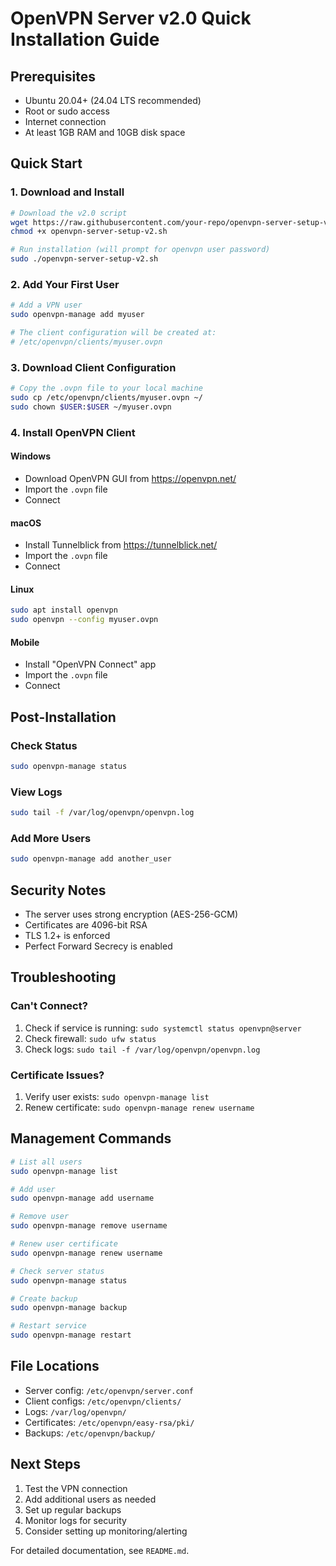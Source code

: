 # OpenVPN Server v2.0 Quick Installation Guide

## Prerequisites

- Ubuntu 20.04+ (24.04 LTS recommended)
- Root or sudo access
- Internet connection
- At least 1GB RAM and 10GB disk space

## Quick Start

### 1. Download and Install

```bash
# Download the v2.0 script
wget https://raw.githubusercontent.com/your-repo/openvpn-server-setup-v2.sh
chmod +x openvpn-server-setup-v2.sh

# Run installation (will prompt for openvpn user password)
sudo ./openvpn-server-setup-v2.sh
```

### 2. Add Your First User

```bash
# Add a VPN user
sudo openvpn-manage add myuser

# The client configuration will be created at:
# /etc/openvpn/clients/myuser.ovpn
```

### 3. Download Client Configuration

```bash
# Copy the .ovpn file to your local machine
sudo cp /etc/openvpn/clients/myuser.ovpn ~/
sudo chown $USER:$USER ~/myuser.ovpn
```

### 4. Install OpenVPN Client

#### Windows
- Download OpenVPN GUI from https://openvpn.net/
- Import the `.ovpn` file
- Connect

#### macOS
- Install Tunnelblick from https://tunnelblick.net/
- Import the `.ovpn` file
- Connect

#### Linux
```bash
sudo apt install openvpn
sudo openvpn --config myuser.ovpn
```

#### Mobile
- Install "OpenVPN Connect" app
- Import the `.ovpn` file
- Connect

## Post-Installation

### Check Status
```bash
sudo openvpn-manage status
```

### View Logs
```bash
sudo tail -f /var/log/openvpn/openvpn.log
```

### Add More Users
```bash
sudo openvpn-manage add another_user
```

## Security Notes

- The server uses strong encryption (AES-256-GCM)
- Certificates are 4096-bit RSA
- TLS 1.2+ is enforced
- Perfect Forward Secrecy is enabled

## Troubleshooting

### Can't Connect?
1. Check if service is running: `sudo systemctl status openvpn@server`
2. Check firewall: `sudo ufw status`
3. Check logs: `sudo tail -f /var/log/openvpn/openvpn.log`

### Certificate Issues?
1. Verify user exists: `sudo openvpn-manage list`
2. Renew certificate: `sudo openvpn-manage renew username`

## Management Commands

```bash
# List all users
sudo openvpn-manage list

# Add user
sudo openvpn-manage add username

# Remove user
sudo openvpn-manage remove username

# Renew user certificate
sudo openvpn-manage renew username

# Check server status
sudo openvpn-manage status

# Create backup
sudo openvpn-manage backup

# Restart service
sudo openvpn-manage restart
```

## File Locations

- Server config: `/etc/openvpn/server.conf`
- Client configs: `/etc/openvpn/clients/`
- Logs: `/var/log/openvpn/`
- Certificates: `/etc/openvpn/easy-rsa/pki/`
- Backups: `/etc/openvpn/backup/`

## Next Steps

1. Test the VPN connection
2. Add additional users as needed
3. Set up regular backups
4. Monitor logs for security
5. Consider setting up monitoring/alerting

For detailed documentation, see `README.md`.

